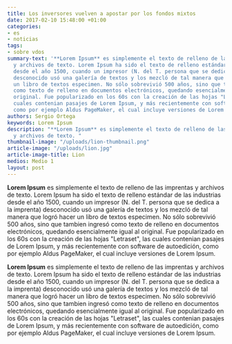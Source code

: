 ```yaml
---
title: Los inversores vuelven a apostar por los fondos mixtos
date: 2017-02-10 15:48:00 +01:00
categories:
- es
- noticias
tags:
- sobre vdos
summary-text: '**Lorem Ipsum** es simplemente el texto de relleno de las imprentas
  y archivos de texto. Lorem Ipsum ha sido el texto de relleno estándar de las industrias
  desde el año 1500, cuando un impresor (N. del T. persona que se dedica a la imprenta)
  desconocido usó una galería de textos y los mezcló de tal manera que logró hacer
  un libro de textos especimen. No sólo sobrevivió 500 años, sino que tambien ingresó
  como texto de relleno en documentos electrónicos, quedando esencialmente igual al
  original. Fue popularizado en los 60s con la creación de las hojas "Letraset", las
  cuales contenian pasajes de Lorem Ipsum, y más recientemente con software de autoedición,
  como por ejemplo Aldus PageMaker, el cual incluye versiones de Lorem Ipsum.'
authors: Sergio Ortega
keywords: Lorem Ipsum
description: "**Lorem Ipsum** es simplemente el texto de relleno de las imprentas
  y archivos de texto. "
thumbnail-image: "/uploads/lion-thumbnail.png"
article-image: "/uploads/lion.jpg"
article-image-title: Lion
medios: Medio 1
layout: post
---
```


**Lorem Ipsum** es simplemente el texto de relleno de las imprentas y archivos de texto. Lorem Ipsum ha sido el texto de relleno estándar de las industrias desde el año 1500, cuando un impresor (N. del T. persona que se dedica a la imprenta) desconocido usó una galería de textos y los mezcló de tal manera que logró hacer un libro de textos especimen. No sólo sobrevivió 500 años, sino que tambien ingresó como texto de relleno en documentos electrónicos, quedando esencialmente igual al original. Fue popularizado en los 60s con la creación de las hojas "Letraset", las cuales contenian pasajes de Lorem Ipsum, y más recientemente con software de autoedición, como por ejemplo Aldus PageMaker, el cual incluye versiones de Lorem Ipsum.

**Lorem Ipsum** es simplemente el texto de relleno de las imprentas y archivos de texto. Lorem Ipsum ha sido el texto de relleno estándar de las industrias desde el año 1500, cuando un impresor (N. del T. persona que se dedica a la imprenta) desconocido usó una galería de textos y los mezcló de tal manera que logró hacer un libro de textos especimen. No sólo sobrevivió 500 años, sino que tambien ingresó como texto de relleno en documentos electrónicos, quedando esencialmente igual al original. Fue popularizado en los 60s con la creación de las hojas "Letraset", las cuales contenian pasajes de Lorem Ipsum, y más recientemente con software de autoedición, como por ejemplo Aldus PageMaker, el cual incluye versiones de Lorem Ipsum.